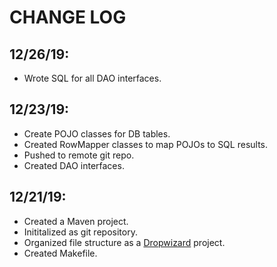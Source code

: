 # CHANGE LOG

## 12/26/19:
- Wrote SQL for all DAO interfaces.

## 12/23/19:
- Create POJO classes for DB tables.
- Created RowMapper classes to map POJOs to SQL results.
- Pushed to remote git repo.
- Created DAO interfaces.

## 12/21/19:
- Created a Maven project.
- Inititalized as git repository.
- Organized file structure as a [Dropwizard](https://www.dropwizard.io/en/stable/manual/core.html#) project.
- Created Makefile.
